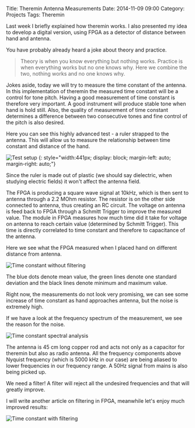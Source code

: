 ﻿Title: Theremin Antenna Measurements
Date: 2014-11-09 09:00
Category: Projects
Tags: Theremin

Last week I briefly explained how theremin works. I also presented my idea to develop a 
digital version, using FPGA as a detector of distance between hand and antenna.


You have probably already heard a joke about theory and practice. 

>Theory is when you know everything but nothing works. Practice is when everything works
 but no one knows why. Here we combine the two, nothing works and no one knows why.


Jokes aside, today we will try to measure the time constant of the antenna. In this 
implementation of theremin the measured time constant will be a control for tone pitch. 
Having a good measurement of time constant is therefore very important. A good instrument 
will produce stable tone when hand is hold still. Also, the quality of measurement of 
time constant determines a difference between two consecutive tones and fine control 
of the pitch is also desired.


Here you can see this highly advanced test - a ruler strapped to the antenna.
This will allow us to measure the relationship between time constant and distance of
the hand. 

![Test setup]({static}/images/theremin_antena_meas.jpg)
{: style="width:441px; display: block; margin-left: auto; margin-right: auto;"}

Since the ruler is made out of plastic (we should say dielectric, when studying electric
fields) it won't affect the antenna field.

The FPGA is producing a square wave signal at 10kHz, which is then sent to antenna through
a 2.2 MOhm resistor. The resistor is on the other side connected to antenna, thus creating an
RC circuit. The voltage on antenna is feed back to FPGA through a Schmitt Trigger to improve
the measured value. The module in FPGA measures how much time did it take for voltage on
antenna to reach certain value (determined by Schmitt Trigger). This time is directly 
correlated to time constant and therefore to capacitance of the antenna.

Here we see what the FPGA measured when I placed hand on different distance from antenna.

![Time constant without filtering]({static}/images/theremin_antenna_direct.png)


The blue dots denote mean value, the green lines denote one standard deviation and the
black lines denote minimum and maximum value.

Right now, the measurements do not look very promising, we can see some increase of time
constant as hand approaches antenna, but the noise is extremely high.

If we have a look at the frequency spectrum of the measurement, we see the reason for the
noise.

![Time constant spectral analysis]({static}/images/theremin_antenna_direct_fft.png)

The antenna is 45 cm long copper rod and acts not only as a capacitor for theremin but also
as radio antenna. All the frequency components above Nyquist frequency (which is 5000 kHz
in our case) are being aliased to lower frequencies in our frequency range. A 50Hz signal
from mains is also being picked up.

We need a filter! A filter will reject all the undesired frequencies and that will greatly
improve.

I will write another article on filtering in FPGA, meanwhile let's enjoy much improved 
results:

![Time constant with filtering]({static}/images/theremin_antenna_filtered.png)

